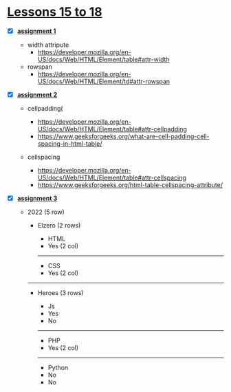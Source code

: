 # [Lessons 15 to 18](https://elzero.org/html-assignments-lesson-from-15-to-18/)

- [x] [**assignment 1**](./assignment1.html) 

    * width attripute
        * https://developer.mozilla.org/en-US/docs/Web/HTML/Element/table#attr-width
    * rowspan
        * https://developer.mozilla.org/en-US/docs/Web/HTML/Element/td#attr-rowspan

- [x] [**assignment 2**](./assignment2.html)

    * cellpadding(
        * https://developer.mozilla.org/en-US/docs/Web/HTML/Element/table#attr-cellpadding
        * https://www.geeksforgeeks.org/what-are-cell-padding-cell-spacing-in-html-table/

    * cellspacing
        * https://developer.mozilla.org/en-US/docs/Web/HTML/Element/table#attr-cellspacing
        * https://www.geeksforgeeks.org/html-table-cellspacing-attribute/

- [x] [**assignment 3**](./assignment3.html)

    * 2022 (5 row)
        * Elzero (2 rows)
            * HTML
            * Yes (2 col)
            
            <hr>

            * CSS
            * Yes (2 col)

        <hr>

        * Heroes (3 rows)
            * Js
            * Yes
            * No

            <hr>

            * PHP
            * Yes (2 col)

            <hr>

            * Python
            * No
            * No